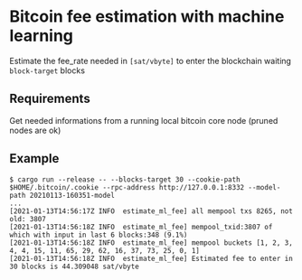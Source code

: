 # Bitcoin fee estimation with machine learning

Estimate the fee_rate needed in `[sat/vbyte]` to enter the blockchain waiting `block-target` blocks

## Requirements

Get needed informations from a running local bitcoin core node (pruned nodes are ok)

## Example

```
$ cargo run --release -- --blocks-target 30 --cookie-path $HOME/.bitcoin/.cookie --rpc-address http://127.0.0.1:8332 --model-path 20210113-160351-model
...
[2021-01-13T14:56:17Z INFO  estimate_ml_fee] all mempool txs 8265, not old: 3807
[2021-01-13T14:56:18Z INFO  estimate_ml_fee] mempool_txid:3807 of which with input in last 6 blocks:348 (9.1%)
[2021-01-13T14:56:18Z INFO  estimate_ml_fee] mempool buckets [1, 2, 3, 4, 4, 15, 11, 65, 29, 62, 16, 37, 73, 25, 0, 1]
[2021-01-13T14:56:18Z INFO  estimate_ml_fee] Estimated fee to enter in 30 blocks is 44.309048 sat/vbyte
```
